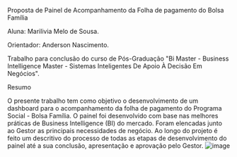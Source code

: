 Proposta de Painel de Acompanhamento da Folha de pagamento do Bolsa Família



Aluna: Marilivia Melo de Sousa.

Orientador: Anderson Nascimento.

Trabalho para conclusão do curso de Pós-Graduação  "Bi Master - Business Intelligence Master - Sistemas Inteligentes De Apoio À Decisão Em Negócios".

Resumo

O presente trabalho tem como objetivo o desenvolvimento de um dashboard para o acompanhamento da folha de pagamento do Programa Social - Bolsa Família. O painel foi desenvolvido com base nas melhores práticas de Business Intelligence (BI) do mercado. Foram elencadas junto ao Gestor as principais necessidades de negócio. Ao longo do projeto é feito um descritivo do processo de todas as etapas de desenvolvimento do painel até a sua conclusão, apresentação e aprovação pelo Gestor. ![image](https://github.com/user-attachments/assets/250e0ebd-7b50-4bcb-9154-bf1dae83b6ab)
